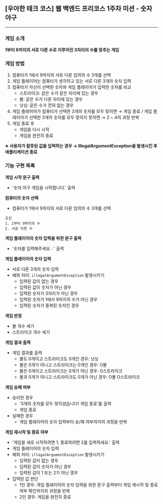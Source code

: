 ## [우아한 테크 코스] 웹 백엔드 프리코스 1주차 미션 - 숫자 야구

---
### 게임 소개
**1부터 9까지의 서로 다른 수로 이루어진 3자리의 수를 맞추는 게임**

### 게임 방법
1. 컴퓨터가 1에서 9까지의 서로 다른 임의의 수 3개를 선택
2. 게임 플레이어는 컴퓨터가 생각하고 있는 서로 다른 3개의 숫자 입력
3. 컴퓨터가 자신이 선택한 숫자와 게임 플레이어가 입력한 숫자를 비교
   - 스트라이크: 같은 수가 같은 자리에 있는 경우
   - 볼: 같은 수가 다른 자리에 있는 경우
   - 낫싱: 같은 수가 전혀 없는 경우
4. 게임 플레어어가 컴퓨터가 선택한 3개의 숫자를 모두 맞히면 &rightarrow; 게임 종료 / 게임 플레이어가 선택한 3개의 숫자를 모두 맞히지 못하면 &rightarrow; 2 ~ 4의 과정 반복
5. 게임 종료 후
   - 게임을 다시 시작
   - 게임을 완전히 종료 

**※ 사용자가 잘못된 값을 입력하는 경우 &rightarrow; IllegalArgumentException을 발생시킨 후 애플리케이션 종료**

### 기능 구현 목록
**게임 시작 문구 출력**
- '숫자 야구 게임을 시작합니다.' 출력

**컴퓨터의 숫자 선택**   
- 컴퓨터가 1에서 9까지의 서로 다른 임의의 수 3개를 선택
```
조건
1. 1부터 9까지의 수
2. 서로 다른 수
```

**게임 플레이어의 숫자 입력을 위한 문구 출력**
- '숫자를 입력해주세요 : ' 출력

**게임 플레이어의 숫자 입력**
- 서로 다른 3개의 숫자 입력
- 예외 처리: `illegalArgumentException` 발생시키기
  - 입력된 값이 없는 경우
  - 입력된 값이 숫자가 아닌 경우
  - 입력된 숫자가 3자리가 아닌 경우
  - 입력된 숫자가 1에서 9까지의 수가 아닌 경우
  - 입력된 숫자가 중복된 숫자인 경우

**게임 판정**
- 볼 개수 세기
- 스트라이크 개수 세기

**게임 결과 출력**
- 게임 결과를 출력
  - 볼도 0개이고 스트라이크도 0개인 경우: 낫싱
  - 볼은 0개가 아니고 스트라이크는 0개인 경우: O볼
  - 볼은 0개이고 스트라이크는 0개가 아닌 경우: O스트라이크
  - 볼과 0개가 아니고 스트라이크도 0개가 아닌 경우: O볼 O스트라이크

**게임 승패 여부**
- 승리한 경우
  - '3개의 숫자를 모두 맞히셨습니다! 게임 종료'를 출력 
  - 게임 종료
- 실패한 경우
  - 게임 플레이어의 숫자 입력부터 승/패 여부까지의 과정을 반복

**게임 재시작 및 종료 여부**
- '게임을 새로 시작하려면 1, 종료하려면 2를 입력하세요.' 출력
- 게임 플레이어의 숫자 입력
- 예외 처리: `illegalArgumentException` 발생시키기
   - 입력된 값이 없는 경우
   - 입력된 값이 숫자가 아닌 경우
   - 입력된 값이 1 또는 2가 아닌 경우
- 입력된 값 판단
  - 1인 경우: 게임 플레이어의 숫자 입력을 위한 문구 출력부터 게임 재시작 및 종료 여부 확인까지의 과정을 반복
  - 2인 경우: 게임을 완전히 종료